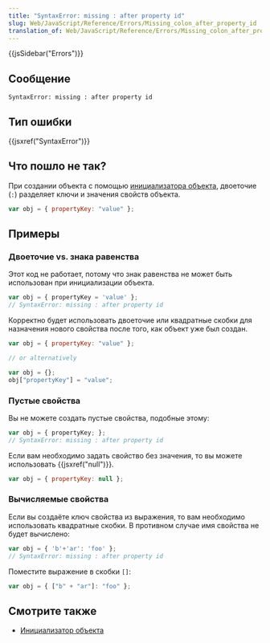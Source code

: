 ```yaml
---
title: "SyntaxError: missing : after property id"
slug: Web/JavaScript/Reference/Errors/Missing_colon_after_property_id
translation_of: Web/JavaScript/Reference/Errors/Missing_colon_after_property_id
---
```


{{jsSidebar("Errors")}}

## Сообщение

```
SyntaxError: missing : after property id
```

## Тип ошибки

{{jsxref("SyntaxError")}}

## Что пошло не так?

При создании объекта с помощью [инициализатора объекта](/ru/docs/Web/JavaScript/Reference/Operators/Object_initializer), двоеточие (`:`) разделяет ключи и значения свойств объекта.

```js
var obj = { propertyKey: "value" };
```

## Примеры

### Двоеточие vs. знака равенства

Этот код не работает, потому что знак равенства не может быть использован при инициализации объекта.

```js example-bad
var obj = { propertyKey = 'value' };
// SyntaxError: missing : after property id
```

Корректно будет использовать двоеточие или квадратные скобки для назначения нового свойства после того, как объект уже был создан.

```js example-good
var obj = { propertyKey: "value" };

// or alternatively

var obj = {};
obj["propertyKey"] = "value";
```

### Пустые свойства

Вы не можете создать пустые свойства, подобные этому:

```js example-bad
var obj = { propertyKey; };
// SyntaxError: missing : after property id
```

Если вам необходимо задать свойство без значения, то вы можете использовать {{jsxref("null")}}.

```js example-good
var obj = { propertyKey: null };
```

### Вычисляемые свойства

Если вы создаёте ключ свойства из выражения, то вам необходимо использовать квадратные скобки. В противном случае имя свойства не будет вычислено:

```js example-bad
var obj = { 'b'+'ar': 'foo' };
// SyntaxError: missing : after property id
```

Поместите выражение в скобки `[]`:

```js example-good
var obj = { ["b" + "ar"]: "foo" };
```

## Смотрите также

- [Инициализатор объекта](/ru/docs/Web/JavaScript/Reference/Operators/Object_initializer)
